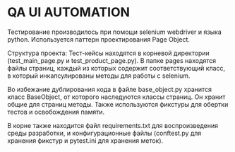 # QA UI AUTOMATION
Тестирование производилось при помощи selenium webdriver и языка python. Используется паттерн проектирования Page Object.

Структура проекта:
Тест-кейсы находятся в корневой директории (test_main_page.py и test_product_page.py).
В папке pages находятся файлы страниц, каждый из которых содержит соответствующий класс, в который инкапсулированы методы для работы с selenium.

Во избежание дублирования кода в файле base_object.py хранится класс BaseObject, от которого наследуются классы страниц. Он хранит общие для страниц методы. Также используются фикстуры для обертки тестов и освобождения памяти.

В корне также находится файл requirements.txt для воспроизведения среды разработки, и конфигурационные файлы (conftest.py для хранения фикстур и pytest.ini для хранения меток).
